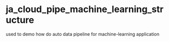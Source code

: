 # ja_cloud_pipe_machine_learning_structure
used to demo how do auto data pipeline for machine-learning application 
